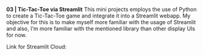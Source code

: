 **03 | Tic-Tac-Toe via Streamlit**
This mini projects employs the use of Python to create a Tic-Tac-Toe game and integrate it into a Streamlit webapp. My objective for this is to make myself more familiar with the usage of Streamlit and also, I'm more familiar with the mentioned library than other display UIs for now.

Link for Streamlit Cloud: